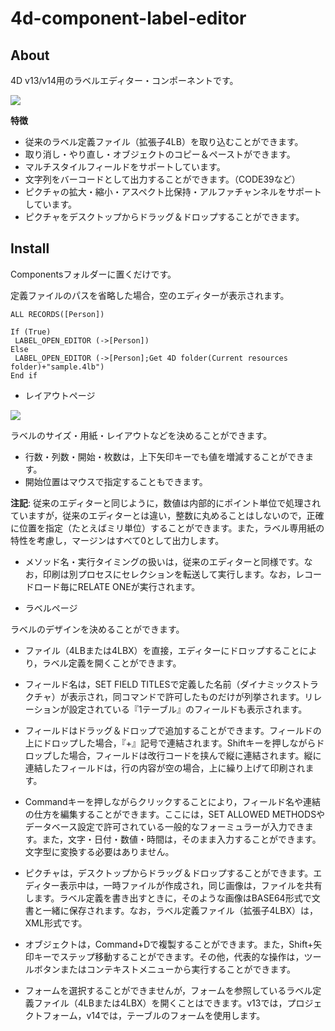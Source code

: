 # 4d-component-label-editor

About
-----
4D v13/v14用のラベルエディター・コンポーネントです。

![](https://github.com/miyako/4d-component-label-editor/blob/master/images/1.png)

**特徴**

* 従来のラベル定義ファイル（拡張子4LB）を取り込むことができます。
* 取り消し・やり直し・オブジェクトのコピー＆ペーストができます。
* マルチスタイルフィールドをサポートしています。
* 文字列をバーコードとして出力することができます。（CODE39など）
* ピクチャの拡大・縮小・アスペクト比保持・アルファチャンネルをサポートしています。
* ピクチャをデスクトップからドラッグ＆ドロップすることができます。

Install
-------
Componentsフォルダーに置くだけです。

定義ファイルのパスを省略した場合，空のエディターが表示されます。

```
ALL RECORDS([Person])

If (True)
 LABEL_OPEN_EDITOR (->[Person])
Else 
 LABEL_OPEN_EDITOR (->[Person];Get 4D folder(Current resources folder)+"sample.4lb")
End if 
```

* レイアウトページ

![](https://github.com/miyako/4d-component-label-editor/blob/master/images/2.png) 

ラベルのサイズ・用紙・レイアウトなどを決めることができます。

* 行数・列数・開始・枚数は，上下矢印キーでも値を増減することができます。
* 開始位置はマウスで指定することもできます。

**注記**: 従来のエディターと同じように，数値は内部的にポイント単位で処理されていますが，従来のエディターとは違い，整数に丸めることはしないので，正確に位置を指定（たとえばミリ単位）することができます。また，ラベル専用紙の特性を考慮し，マージンはすべて0として出力します。

* メソッド名・実行タイミングの扱いは，従来のエディターと同様です。なお，印刷は別プロセスにセレクションを転送して実行します。なお，レコードロード毎にRELATE ONEが実行されます。

* ラベルページ

ラベルのデザインを決めることができます。

* ファイル（4LBまたは4LBX）を直接，エディターにドロップすることにより，ラベル定義を開くことができます。

* フィールド名は，SET FIELD TITLESで定義した名前（ダイナミックストラクチャ）が表示され，同コマンドで許可したものだけが列挙されます。リレーションが設定されている『1テーブル』のフィールドも表示されます。

* フィールドはドラッグ＆ドロップで追加することができます。フィールドの上にドロップした場合，『+』記号で連結されます。Shiftキーを押しながらドロップした場合，フィールドは改行コードを挟んで縦に連結されます。縦に連結したフィールドは，行の内容が空の場合，上に繰り上げて印刷されます。

* Commandキーを押しながらクリックすることにより，フィールド名や連結の仕方を編集することができます。ここには，SET ALLOWED METHODSやデータベース設定で許可されている一般的なフォーミュラーが入力できます。また，文字・日付・数値・時間は，そのまま入力することができます。文字型に変換する必要はありません。

* ピクチャは，デスクトップからドラッグ＆ドロップすることができます。エディター表示中は，一時ファイルが作成され，同じ画像は，ファイルを共有します。ラベル定義を書き出すときに，そのような画像はBASE64形式で文書と一緒に保存されます。なお，ラベル定義ファイル（拡張子4LBX）は，XML形式です。

* オブジェクトは，Command+Dで複製することができます。また，Shift+矢印キーでステップ移動することができます。その他，代表的な操作は，ツールボタンまたはコンテキストメニューから実行することができます。

* フォームを選択することができませんが，フォームを参照しているラベル定義ファイル（4LBまたは4LBX）を開くことはできます。v13では，プロジェクトフォーム，v14では，テーブルのフォームを使用します。


